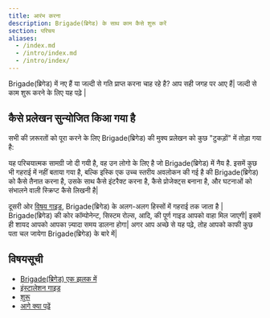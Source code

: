 ```yaml
---
title: आरंभ करना
description: Brigade(ब्रिगेड) के साथ काम कैसे शुरू करें
section: परिचय
aliases:
  - /index.md
  - /intro/index.md
  - /intro/index/
---
```


Brigade(ब्रिगेड) में नए हैं या जल्दी से गति प्राप्त करना चाह रहे है? आप सही जगह पर आए हैं| जल्दी से काम शुरू करने के लिए यह पढ़े |

## कैसे प्रलेखन सुन्योजित किआ गया है

सभी की ज़रूरतों को पूरा करने के लिए Brigade(ब्रिगेड) की मुक्य प्रलेखन को कुछ "टुकड़ों" में तोड़ा गया है:

यह परिचयात्मक सामग्री जो दी गयी है, वह उन लोगो के लिए है जो Brigade(ब्रिगेड) में नैय है. इसमें कुछ भी गहराई में नहीं बताया गया है, बल्कि इस्कि एक उच्च स्तरीय अवलोकन की गई है की Brigade(ब्रिगेड) को कैसे तैनात करना है, उसके साथ कैसे इंटरैक्ट करना है, कैसे प्रोजेक्ट्स बनाना है, और घटनाओं को संभालने वाली स्क्रिप्ट कैसे लिखनी है|

दूसरी ओर [विषय गाइड], Brigade(ब्रिगेड) के अलग-अलग हिस्सों में गहराई तक जाता है | Brigade(ब्रिगेड) की कोर कॉम्पोनेन्ट, सिस्टम रोल्स, आदि, की पूर्ण गाइड आपको वाहा मिल जाएगी| इसमें ही शायद आपको आपका ज़्यादा समय डालना होगा| अगर आप अच्छे से यह पढ़े, तोह आपको काफी कुछ पता चल जायेगा Brigade(ब्रिगेड) के बारे में|

[विषय गाइड]: ../topics/

## विषयसूची

- [Brigade(ब्रिगेड) एक झलक में](overview)
- [इंस्टालेशन गाइड](install)
- [शुरू](quickstart)
- [आगे क्या पढ़ें](readnext)

